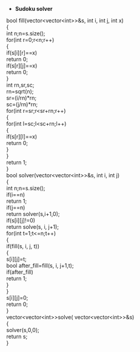 - **Sudoku solver**

bool fill(vector\<vector\<int\>\>&s, int i, int j, int x)  
{  
int n;n=s.size();  
for(int r=0;r\<n;r++)  
{  
if(s[i][r]==x)  
return 0;  
if(s[r][j]==x)  
return 0;  
}  
int rn,sr,sc;  
rn=sqrt(n);  
sr=(i/rn)*rn;  
sc=(j/rn)*rn;  
for(int r=sr;r\<sr+rn;r++)  
{  
for(int l=sc;l\<sc+rn;l++)  
{  
if(s[r][l]==x)  
return 0;  
}  
}  
return 1;  
}  
bool solver(vector\<vector\<int\>\>&s, int i, int j)  
{  
int n;n=s.size();  
if(i==n)  
return 1;  
if(j==n)  
return solver(s,i+1,0);  
if(s[i][j]!=0)  
return solve(s, i, j+1);  
for(int t=1;t\<=n;t++)  
{  
if(fill(s, i, j, t))  
{  
s[i][j]=t;  
bool after_fill=fill(s, i, j+1,t);  
if(after_fill)  
return 1;  
}  
}  
s[i][j]=0;  
return 0;  
}  
vector\<vector\<int\>\>solve( vector\<vector\<int\>\>&s)  
{  
solver(s,0,0);  
return s;  
}